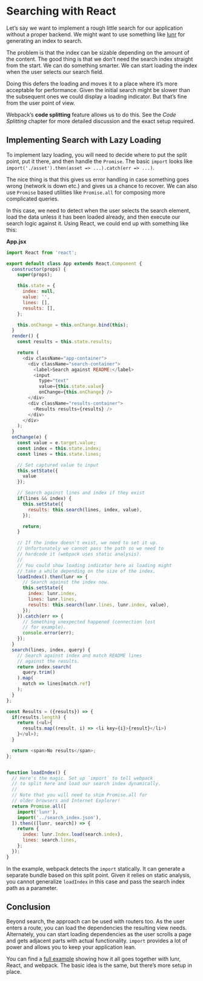 # Searching with React

Let’s say we want to implement a rough little search for our application without a proper backend. We might want to use something like [lunr](http://lunrjs.com/) for generating an index to search.

The problem is that the index can be sizable depending on the amount of the content. The good thing is that we don’t need the search index straight from the start. We can do something smarter. We can start loading the index when the user selects our search field.

Doing this defers the loading and moves it to a place where it’s more acceptable for performance. Given the initial search might be slower than the subsequent ones we could display a loading indicator. But that’s fine from the user point of view.

Webpack’s **code splitting** feature allows us to do this. See the *Code Splitting* chapter for more detailed discussion and the exact setup required.

## Implementing Search with Lazy Loading

To implement lazy loading, you will need to decide where to put the split point, put it there, and then handle the `Promise`. The basic `import` looks like `import('./asset').then(asset => ...).catch(err => ...)`.

The nice thing is that this gives us error handling in case something goes wrong (network is down etc.) and gives us a chance to recover. We can also use `Promise` based utilities like `Promise.all` for composing more complicated queries.

In this case, we need to detect when the user selects the search element, load the data unless it has been loaded already, and then execute our search logic against it. Using React, we could end up with something like this:

**App.jsx**

```javascript
import React from 'react';

export default class App extends React.Component {
  constructor(props) {
    super(props);

    this.state = {
      index: null,
      value: '',
      lines: [],
      results: [],
    };

    this.onChange = this.onChange.bind(this);
  }
  render() {
    const results = this.state.results;

    return (
      <div className="app-container">
        <div className="search-container">
          <label>Search against README:</label>
          <input
            type="text"
            value={this.state.value}
            onChange={this.onChange} />
        </div>
        <div className="results-container">
          <Results results={results} />
        </div>
      </div>
    );
  }
  onChange(e) {
    const value = e.target.value;
    const index = this.state.index;
    const lines = this.state.lines;

    // Set captured value to input
    this.setState({
      value
    });

    // Search against lines and index if they exist
    if(lines && index) {
      this.setState({
        results: this.search(lines, index, value),
      });

      return;
    }

    // If the index doesn't exist, we need to set it up.
    // Unfortunately we cannot pass the path so we need to
    // hardcode it (webpack uses static analysis).
    //
    // You could show loading indicator here as loading might
    // take a while depending on the size of the index.
    loadIndex().then(lunr => {
      // Search against the index now.
      this.setState({
        index: lunr.index,
        lines: lunr.lines,
        results: this.search(lunr.lines, lunr.index, value),
      });
    }).catch(err => {
      // Something unexpected happened (connection lost
      // for example).
      console.error(err);
    });
  }
  search(lines, index, query) {
    // Search against index and match README lines
    // against the results.
    return index.search(
      query.trim()
    ).map(
      match => lines[match.ref]
    );
  }
};

const Results = ({results}) => {
  if(results.length) {
    return (<ul>{
      results.map((result, i) => <li key={i}>{result}</li>)
    }</ul>);
  }

  return <span>No results</span>;
};


function loadIndex() {
  // Here's the magic. Set up `import` to tell webpack
  // to split here and load our search index dynamically.
  //
  // Note that you will need to shim Promise.all for
  // older browsers and Internet Explorer!
  return Promise.all([
    import('lunr'),
    import('../search_index.json'),
  ]).then(([lunr, search]) => {
    return {
      index: lunr.Index.load(search.index),
      lines: search.lines,
    };
  });
}
```

In the example, webpack detects the `import` statically. It can generate a separate bundle based on this split point. Given it relies on static analysis, you cannot generalize `loadIndex` in this case and pass the search index path as a parameter.

## Conclusion

Beyond search, the approach can be used with routers too. As the user enters a route, you can load the dependencies the resulting view needs. Alternately, you can start loading dependencies as the user scrolls a page and gets adjacent parts with actual functionality. `import` provides a lot of power and allows you to keep your application lean.

You can find a [full example](https://github.com/survivejs-demos/lunr-demo) showing how it all goes together with lunr, React, and webpack. The basic idea is the same, but there’s more setup in place.
